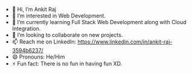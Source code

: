 - 👋 Hi, I’m Ankit Raj
- 👀 I’m interested in Web Development.
- 🌱 I’m currently learning Full Stack Web Development along with Cloud Integration.
- 💞️ I’m looking to collaborate on new projects.
- 📫 Reach me on LinkedIn: https://www.linkedin.com/in/ankit-raj-3594b6237/
- 😄 Pronouns: He/Him
- ⚡ Fun fact: There is no fun in having fun XD.

<!---
araj7491/araj7491 is a ✨ special ✨ repository because its `README.md` (this file) appears on your GitHub profile.
You can click the Preview link to take a look at your changes.
--->
